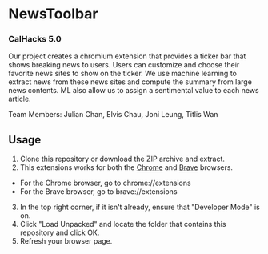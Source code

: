 # NewsToolbar
### CalHacks 5.0

Our project creates a chromium extension that provides a ticker bar that shows breaking news to users. Users can customize and choose their favorite news sites to show on the ticker. We use machine learning to extract news from these news sites and compute the summary from large news contents. ML also allow us to assign a sentimental value to each news article.


Team Members: Julian Chan, Elvis Chau, Joni Leung, Titlis Wan

## Usage
1. Clone this repository or download the ZIP archive and extract.
2. This extensions works for both the [Chrome](https://www.google.com/chrome/) and [Brave](https://brave.com/) browsers.
  * For the Chrome browser, go to chrome://extensions
  * For the Brave browser, go to brave://extensions
3. In the top right corner, if it isn't already, ensure that "Developer Mode" is on.
4. Click "Load Unpacked" and locate the folder that contains this repository and click OK.
5. Refresh your browser page.
